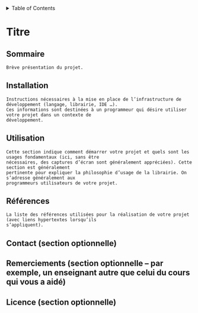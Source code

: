 
<details>
  <summary>Table of Contents</summary>
  <ol>
    <li><a href="#sommaire">Sommaire</a></li>
    <li><a href="#installation">Installation</a></li>
    <li><a href="#utilisation">Utilisation</a></li>
    <li><a href="#références">Références</a></li>
    <li><a href="#remerciements">Remerciements</a></li>
    <li><a href="#licence">Licence</a></li>
  </ol>
</details>


# Titre
## Sommaire
    Brève présentation du projet.
## Installation
    Instructions nécessaires à la mise en place de l’infrastructure de développement (langage, librairie, IDE …).
    Ces informations sont destinées à un programmeur qui désire utiliser votre projet dans un contexte de
    développement.
## Utilisation
    Cette section indique comment démarrer votre projet et quels sont les usages fondamentaux (ici, sans être
    nécessaires, des captures d’écran sont généralement appréciées). Cette section est généralement
    pertinente pour expliquer la philosophie d’usage de la librairie. On s’adresse généralement aux
    programmeurs utilisateurs de votre projet.
## Références
    La liste des références utilisées pour la réalisation de votre projet (avec liens hypertextes lorsqu’ils
    s’appliquent).
    
## Contact (section optionnelle)
## Remerciements (section optionnelle – par exemple, un enseignant autre que celui du cours qui vous a aidé)
## Licence (section optionnelle)
